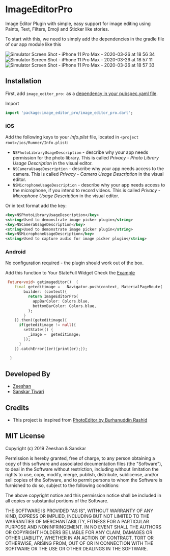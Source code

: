 # ImageEditorPro

Image Editor Plugin with simple, easy support for image editing using Paints, Text, Filters, Emoji and Sticker like stories.

To start with this, we need to simply add the dependencies in the gradle file of our app module like this

![Simulator Screen Shot - iPhone 11 Pro Max - 2020-03-26 at 18 56 34](https://user-images.githubusercontent.com/55942632/77652176-dc974c00-6f93-11ea-85f3-c5ec2ef2f75c.png)![Simulator Screen Shot - iPhone 11 Pro Max - 2020-03-26 at 18 57 11](https://user-images.githubusercontent.com/55942632/77652152-d43f1100-6f93-11ea-9e4f-7684d6113668.png)![Simulator Screen Shot - iPhone 11 Pro Max - 2020-03-26 at 18 57 33](https://user-images.githubusercontent.com/55942632/77652204-e620b400-6f93-11ea-8ddb-de02f73bd2d3.png)




## Installation

First, add `image_editor_pro:` as a [dependency in your pubspec.yaml file](https://flutter.io/platform-plugins/).

Import

```dart
import 'package:image_editor_pro/image_editor_pro.dart';
```

### iOS

Add the following keys to your _Info.plist_ file, located in `<project root>/ios/Runner/Info.plist`:

* `NSPhotoLibraryUsageDescription` - describe why your app needs permission for the photo library. This is called _Privacy - Photo Library Usage Description_ in the visual editor.
* `NSCameraUsageDescription` - describe why your app needs access to the camera. This is called _Privacy - Camera Usage Description_ in the visual editor.
* `NSMicrophoneUsageDescription` - describe why your app needs access to the microphone, if you intend to record videos. This is called _Privacy - Microphone Usage Description_ in the visual editor.

Or in text format add the key:

``` xml
<key>NSPhotoLibraryUsageDescription</key>
<string>Used to demonstrate image picker plugin</string>
<key>NSCameraUsageDescription</key>
<string>Used to demonstrate image picker plugin</string>
<key>NSMicrophoneUsageDescription</key>
<string>Used to capture audio for image picker plugin</string>
```

### Android

No configuration required - the plugin should work out of the box.

Add this function to Your StateFull Widget Check the [Example](https://github.com/zeeshux7860/Image_editor_pro_package/blob/master/example/lib/main.dart)

```dart
 Future<void> getimageditor()  {
    final geteditimage =   Navigator.push(context, MaterialPageRoute(
        builder: (context){
          return ImageEditorPro(
            appBarColor: Colors.blue,
            bottomBarColor: Colors.blue,
          );
        }
    )).then((geteditimage){
      if(geteditimage != null){
        setState(() {
          _image =  geteditimage;
        });
      }
    }).catchError((er){print(er);});

  }
```

## Developed By
- [Zeeshan](https://www.linkedin.com/in/zeeshu-x-5190b41a1/)
- [Sanskar Tiwari](https://www.linkedin.com/in/lamsanskar/)



## Credits
- This project is inspired from [PhotoEditor by Burhanuddin Rashid](https://github.com/burhanrashid52/PhotoEditor)


## MIT License

Copyright (c) 2019 Zeeshan & Sanskar 

Permission is hereby granted, free of charge, to any person obtaining a copy
of this software and associated documentation files (the "Software"), to deal
in the Software without restriction, including without limitation the rights
to use, copy, modify, merge, publish, distribute, sublicense, and/or sell
copies of the Software, and to permit persons to whom the Software is
furnished to do so, subject to the following conditions:

The above copyright notice and this permission notice shall be included in all
copies or substantial portions of the Software.

THE SOFTWARE IS PROVIDED "AS IS", WITHOUT WARRANTY OF ANY KIND, EXPRESS OR
IMPLIED, INCLUDING BUT NOT LIMITED TO THE WARRANTIES OF MERCHANTABILITY,
FITNESS FOR A PARTICULAR PURPOSE AND NONINFRINGEMENT. IN NO EVENT SHALL THE
AUTHORS OR COPYRIGHT HOLDERS BE LIABLE FOR ANY CLAIM, DAMAGES OR OTHER
LIABILITY, WHETHER IN AN ACTION OF CONTRACT, TORT OR OTHERWISE, ARISING FROM,
OUT OF OR IN CONNECTION WITH THE SOFTWARE OR THE USE OR OTHER DEALINGS IN THE
SOFTWARE.
